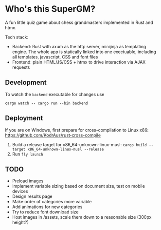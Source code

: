 # Who's this SuperGM?

A fun little quiz game about chess grandmasters implemented in Rust and htmx.

Tech stack:
- Backend: Rust with axum as the http server, minijinja as templating engine. The whole app is statically linked into one exectuable, including all templates, javascript, CSS and font files
- Frontend: plain HTML/JS/CSS + htmx to drive interaction via AJAX requests

## Development

To watch the `backend` executable for changes use
```
cargo watch -- cargo run --bin backend
```

## Deployment

If you are on Windows, first prepare for cross-compilation to Linux x86: https://github.com/KodrAus/rust-cross-compile

1. Build a release target for x86_64-unknown-linux-musl: `cargo build --target x86_64-unknown-linux-musl --release`
2. Run `fly launch`

## TODO

- Preload images
- Implement variable sizing based on document size, test on mobile devices
- Design results page
- Make order of categories more variable
- Add animations for new categories
- Try to reduce font download size
- Host images in /assets, scale them down to a reasonable size (300px height?)
